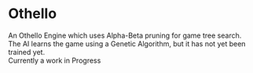 # Othello
An Othello Engine which uses Alpha-Beta pruning for game tree search. <br />
The AI learns the game using a Genetic Algorithm, but it has not yet been trained yet. <br />
Currently a work in Progress
